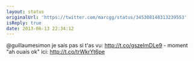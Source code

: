 ```yaml
---
layout: status
originalUrl: 'https://twitter.com/marcgg/status/345308148313239553'
isReply: true
date: 2013-06-13 22:34:12
---
```


@guillaumesimon je sais pas si t'as vu: http://t.co/gszeImDLe9 - moment "ah ouais ok" ici: http://t.co/trWkrYt6pe

